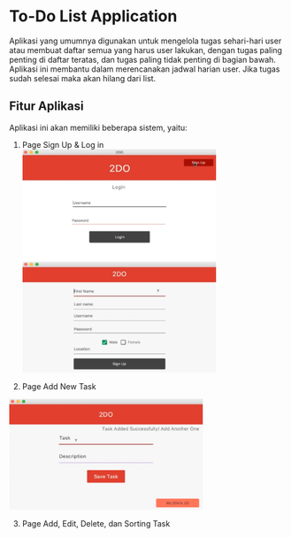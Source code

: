 # To-Do List Application

Aplikasi yang umumnya digunakan untuk mengelola tugas sehari-hari user atau membuat daftar semua yang harus user lakukan, dengan tugas paling penting di daftar teratas, dan tugas paling tidak penting di bagian bawah. Aplikasi ini membantu dalam merencanakan jadwal harian user. Jika tugas sudah selesai maka akan hilang dari list.

## Fitur Aplikasi
Aplikasi ini akan memiliki beberapa sistem, yaitu:
1. Page Sign Up & Log in
<img src="https://github.com/raflihadiana/java-project/blob/main/app-ui/Login%20Page.png" width="350" height="200" /> <img src="https://github.com/raflihadiana/java-project/blob/main/app-ui/SignUp%20Page.png" width="350" height="200" />

2. Page Add New Task
<img src="https://github.com/raflihadiana/java-project/blob/main/app-ui/Add%20Task.png" width="350" height="200" />

3. Page Add, Edit, Delete, dan Sorting Task
